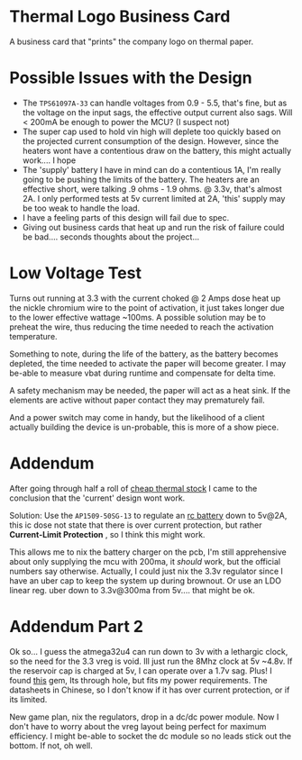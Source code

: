 
# Thermal Logo Business Card
A business card that "prints" the company logo on thermal paper.


# Possible Issues with the Design
- The `TPS61097A-33` can handle voltages from 0.9 - 5.5, that's fine, but as the voltage on the input sags, the effective output current also sags. Will < 200mA be enough to power the MCU? (I suspect not)
- The super cap used to hold vin high will deplete too quickly based on the projected current consumption of the design. However, since the heaters wont have a contentious draw on the battery, this might actually work.... I hope
- The 'supply' battery I have in mind can do a contentious 1A, I'm really going to be pushing the limits of the battery. The heaters are an effective short, were talking .9 ohms - 1.9 ohms. @ 3.3v, that's almost 2A. I only performed tests at 5v current limited at 2A, 'this' supply may be too weak to handle the load.
- I have a feeling parts of this design will fail due to spec.
- Giving out business cards that heat up and run the risk of failure could be bad.... seconds thoughts about the project...

# Low Voltage Test

Turns out running at 3.3 with the current choked @ 2 Amps dose heat up the nickle chromium wire to the point of activation, it just takes longer due to the lower effective wattage ~100ms. A possible solution may be to preheat the wire, thus reducing the time needed to reach the activation temperature.

Something to note, during the life of the battery, as the battery becomes depleted, the time needed to activate the paper will become greater. I may be-able to measure vbat during runtime and compensate for delta time.

A safety mechanism may be needed, the paper will act as a heat sink. If the elements are active without paper contact they may prematurely fail.

And a power switch may come in handy, but the likelihood of a client actually building the device is un-probable, this is more of a show piece.

# Addendum

After going through half a roll of [cheap thermal stock](https://www.amazon.com/POS1-Thermal-Paper-diameter-CORELESS/dp/B0785M4982) I came to the conclusion that the 'current' design wont work. 

Solution: Use the `AP1509-50SG-13` to regulate an [rc battery](https://www.amazon.com/Blomiky-1500mAh-Battery-Charger-Helicopter/dp/B07DNCK7V2/) down to 5v@2A, this ic dose not state that there is over current protection, but rather **Current-Limit Protection** , so I think this might work. 

This allows me to nix the battery charger on the pcb, I'm still apprehensive about only supplying the mcu with 200ma, it *should* work, but the official numbers say otherwise. Actually, I could just nix the 3.3v regulator since I have an uber cap to keep the system up during brownout. Or use an LDO linear reg. uber down to 3.3v@300ma from 5v.... that might be ok.

# Addendum Part 2
Ok so... I guess the atmega32u4 can run down to 3v with a lethargic clock, so the need for the 3.3 vreg is void. Ill just run the 8Mhz clock at 5v ~4.8v. If the reservoir cap is charged at 5v, I can operate over a 1.7v sag. Plus! I found [this](https://www.digikey.com/en/products/detail/henlv-power/WRD05S05-10W/15780166) gem, Its through hole, but fits my power requirements. The datasheets in Chinese, so I don't know if it has over current protection, or if its limited. 

New game plan, nix the regulators, drop in a dc/dc power module. Now I don't have to worry about the vreg layout being perfect for maximum efficiency. I might be-able to socket the dc module so no leads stick out the bottom. If not, oh well.
